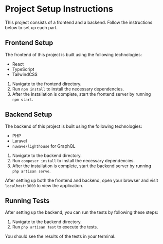 # Project Setup Instructions

This project consists of a frontend and a backend. Follow the instructions below to set up each part.

## Frontend Setup

The frontend of this project is built using the following technologies:

- React
- TypeScript
- TailwindCSS

1. Navigate to the frontend directory.
2. Run `npm install` to install the necessary dependencies.
3. After the installation is complete, start the frontend server by running `npm start`.

## Backend Setup

The backend of this project is built using the following technologies:

- PHP
- Laravel
- `nuwave/lighthouse` for GraphQL

1. Navigate to the backend directory.
2. Run `composer install` to install the necessary dependencies.
3. After the installation is complete, start the backend server by running `php artisan serve`.

After setting up both the frontend and backend, open your browser and visit `localhost:3000` to view the application.

## Running Tests

After setting up the backend, you can run the tests by following these steps:

1. Navigate to the backend directory.
2. Run `php artisan test` to execute the tests.

You should see the results of the tests in your terminal.